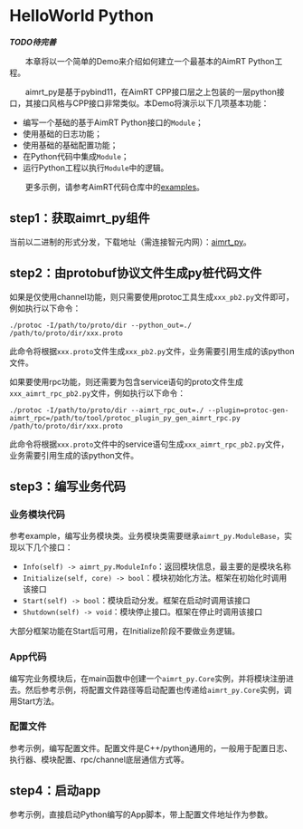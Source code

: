 
# HelloWorld Python

***TODO待完善***

&emsp;&emsp;本章将以一个简单的Demo来介绍如何建立一个最基本的AimRT Python工程。


&emsp;&emsp;aimrt_py是基于pybind11，在AimRT CPP接口层之上包装的一层python接口，其接口风格与CPP接口非常类似。本Demo将演示以下几项基本功能：
- 编写一个基础的基于AimRT Python接口的`Module`；
- 使用基础的日志功能；
- 使用基础的基础配置功能；
- 在Python代码中集成`Module`；
- 运行Python工程以执行`Module`中的逻辑。


&emsp;&emsp;更多示例，请参考AimRT代码仓库中的[examples](https://code.agibot.com/agibot_aima/aimrt/-/tree/main/src/examples/py)。


## step1：获取aimrt_py组件

当前以二进制的形式分发，下载地址（需连接智元内网）：[aimrt_py](https://file.agibot.com/aimrt_py)。


## step2：由protobuf协议文件生成py桩代码文件

如果是仅使用channel功能，则只需要使用protoc工具生成`xxx_pb2.py`文件即可，例如执行以下命令：
```
./protoc -I/path/to/proto/dir --python_out=./ /path/to/proto/dir/xxx.proto
```
此命令将根据`xxx.proto`文件生成`xxx_pb2.py`文件，业务需要引用生成的该python文件。


如果要使用rpc功能，则还需要为包含service语句的proto文件生成`xxx_aimrt_rpc_pb2.py`文件，例如执行以下命令：
```
./protoc -I/path/to/proto/dir --aimrt_rpc_out=./ --plugin=protoc-gen-aimrt_rpc=/path/to/tool/protoc_plugin_py_gen_aimrt_rpc.py /path/to/proto/dir/xxx.proto
```
此命令将根据`xxx.proto`文件中的service语句生成`xxx_aimrt_rpc_pb2.py`文件，业务需要引用生成的该python文件。


## step3：编写业务代码

### 业务模块代码
参考example，编写业务模块类。业务模块类需要继承`aimrt_py.ModuleBase`，实现以下几个接口：
- `Info(self) -> aimrt_py.ModuleInfo`：返回模块信息，最主要的是模块名称
- `Initialize(self, core) -> bool`：模块初始化方法。框架在初始化时调用该接口
- `Start(self) -> bool`：模块启动分发。框架在启动时调用该接口
- `Shutdown(self) -> void`：模块停止接口。框架在停止时调用该接口

大部分框架功能在Start后可用，在Initialize阶段不要做业务逻辑。

### App代码
编写完业务模块后，在main函数中创建一个`aimrt_py.Core`实例，并将模块注册进去。然后参考示例，将配置文件路径等启动配置也传递给`aimrt_py.Core`实例，调用Start方法。


### 配置文件
参考示例，编写配置文件。配置文件是C++/python通用的，一般用于配置日志、执行器、模块配置、rpc/channel底层通信方式等。


## step4：启动app
参考示例，直接启动Python编写的App脚本，带上配置文件地址作为参数。


